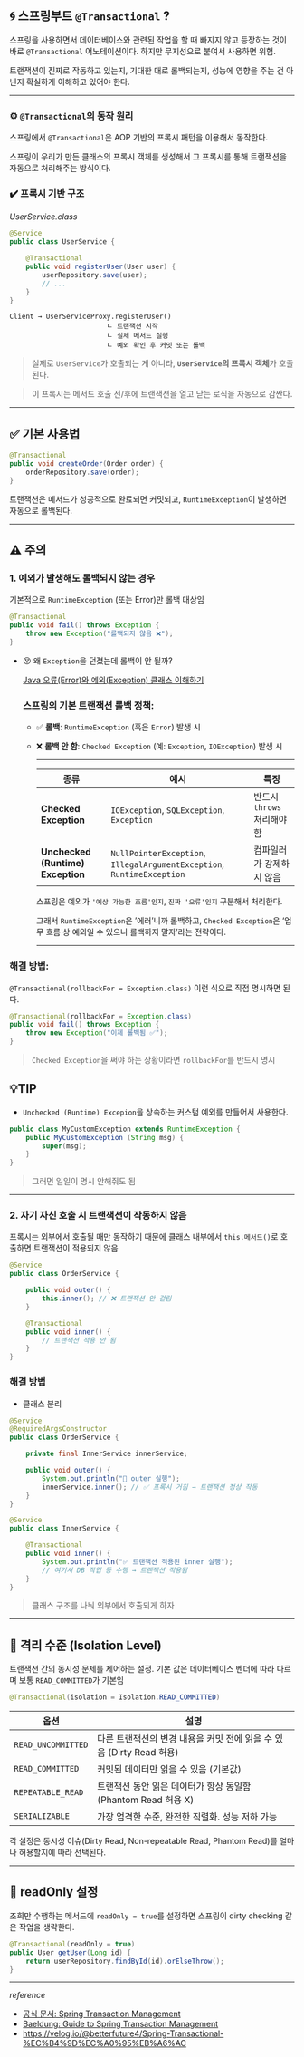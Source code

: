 
## 🌀 스프링부트 `@Transactional` ?

스프링을 사용하면서 데이터베이스와 관련된 작업을 할 때 빠지지 않고 등장하는 것이 바로 `@Transactional` 어노테이션이다. 하지만 무지성으로 붙여서 사용하면 위험. 

트랜잭션이 진짜로 작동하고 있는지, 기대한 대로 롤백되는지, 성능에 영향을 주는 건 아닌지 확실하게 이해하고 있어야 한다.

---

### ⚙️ `@Transactional`의 동작 원리

스프링에서 `@Transactional`은 AOP 기반의 프록시 패턴을 이용해서 동작한다. 

스프링이 우리가 만든 클래스의 프록시 객체를 생성해서 그 프록시를 통해 트랜잭션을 자동으로 처리해주는 방식이다.

### ✔️ 프록시 기반 구조

*UserService.class*

```java
@Service
public class UserService {

    @Transactional
    public void registerUser(User user) {
        userRepository.save(user);
        // ...
    }
}
```

```
Client → UserServiceProxy.registerUser()
                        ㄴ 트랜잭션 시작
                        ㄴ 실제 메서드 실행
                        ㄴ 예외 확인 후 커밋 또는 롤백

```

> 실제로 `UserService`가 호출되는 게 아니라, **`UserService`의 프록시 객체**가 호출된다.
> 

> 이 프록시는 메서드 호출 전/후에 트랜잭션을 열고 닫는 로직을 자동으로 감싼다.
> 

---

## ✅ 기본 사용법

```java
@Transactional
public void createOrder(Order order) {
    orderRepository.save(order);
}
```

트랜잭션은 메서드가 성공적으로 완료되면 커밋되고, `RuntimeException`이 발생하면 자동으로 롤백된다.

---

## ⚠️ 주의

### 1. 예외가 발생해도 롤백되지 않는 경우

기본적으로 `RuntimeException` (또는 Error)만 롤백 대상임

```java
@Transactional
public void fail() throws Exception {
    throw new Exception("롤백되지 않음 ❌");
}
```

- 😵 왜 `Exception`을 던졌는데 롤백이 안 될까?
    
    [Java 오류(Error)와 예외(Exception) 클래스 이해하기](https://www.notion.so/Java-Error-Exception-f8676a1512c34236ae3dab0d46bee61b?pvs=21) 
    
    ### 스프링의 기본 트랜잭션 롤백 정책:
    
    - ✅ **롤백**: `RuntimeException` (혹은 `Error`) 발생 시
    - ❌ **롤백 안 함**: `Checked Exception` (예: `Exception`, `IOException`) 발생 시
        
        ---
        
        | 종류 | 예시 | 특징 |
        | --- | --- | --- |
        | **Checked Exception** | `IOException`, `SQLException`, `Exception` | 반드시 `throws` 처리해야 함 |
        | **Unchecked (Runtime) Exception** | `NullPointerException`, `IllegalArgumentException`, `RuntimeException` | 컴파일러가 강제하지 않음 |
        
        스프링은 예외가 `'예상 가능한 흐름'인지`, `진짜 '오류'인지` 구분해서 처리한다.
        
        그래서 `RuntimeException`은 ’에러’니까 롤백하고, `Checked Exception`은 ‘업무 흐름 상 예외일 수 있으니 롤백하지 말자’라는 전략이다.
        
        ---
        

### 해결 방법:

`@Transactional(rollbackFor = Exception.class)` 이런 식으로 직접 명시하면 된다.

```java
@Transactional(rollbackFor = Exception.class)
public void fail() throws Exception {
    throw new Exception("이제 롤백됨 ✅");
}
```

> `Checked Exception`을 써야 하는 상황이라면 `rollbackFor`를 반드시 명시
> 

## 💡TIP

- `Unchecked (Runtime) Excepion`을 상속하는 커스텀 예외를 만들어서 사용한다.

```java
public class MyCustomException extends RuntimeException {
    public MyCustomException (String msg) {
        super(msg);
    }
}
```

> 그러면 일일이 명시 안해줘도 됨
> 

---

### 2. 자기 자신 호출 시 트랜잭션이 작동하지 않음

프록시는 외부에서 호출될 때만 동작하기 때문에 클래스 내부에서 `this.메서드()`로 호출하면 트랜잭션이 적용되지 않음

```java
@Service
public class OrderService {

    public void outer() {
        this.inner(); // ❌ 트랜잭션 안 걸림
    }

    @Transactional
    public void inner() {
        // 트랜잭션 적용 안 됨
    }
}
```

### 해결 방법

- 클래스 분리

```java
@Service
@RequiredArgsConstructor
public class OrderService {

    private final InnerService innerService;

    public void outer() {
        System.out.println("🚀 outer 실행");
        innerService.inner(); // ✅ 프록시 거침 → 트랜잭션 정상 작동
    }
}

@Service
public class InnerService {

    @Transactional
    public void inner() {
        System.out.println("✅ 트랜잭션 적용된 inner 실행");
        // 여기서 DB 작업 등 수행 → 트랜잭션 적용됨
    }
}
```

> 클래스 구조를 나눠 외부에서 호출되게 하자
> 

---

## 🧊 격리 수준 (Isolation Level)

트랜잭션 간의 동시성 문제를 제어하는 설정. 기본 값은 데이터베이스 벤더에 따라 다르며 보통 `READ_COMMITTED`가 기본임

```java
@Transactional(isolation = Isolation.READ_COMMITTED)
```

| 옵션 | 설명 |
| --- | --- |
| `READ_UNCOMMITTED` | 다른 트랜잭션의 변경 내용을 커밋 전에 읽을 수 있음 (Dirty Read 허용) |
| `READ_COMMITTED` | 커밋된 데이터만 읽을 수 있음 (기본값) |
| `REPEATABLE_READ` | 트랜잭션 동안 읽은 데이터가 항상 동일함 (Phantom Read 허용 X) |
| `SERIALIZABLE` | 가장 엄격한 수준, 완전한 직렬화. 성능 저하 가능 |

각 설정은 동시성 이슈(Dirty Read, Non-repeatable Read, Phantom Read)를 얼마나 허용할지에 따라 선택된다.

---

## 🧪 readOnly 설정

조회만 수행하는 메서드에 `readOnly = true`를 설정하면 스프링이 dirty checking 같은 작업을 생략한다.

```java
@Transactional(readOnly = true)
public User getUser(Long id) {
    return userRepository.findById(id).orElseThrow();
}
```

---

*reference*

- [공식 문서: Spring Transaction Management](https://docs.spring.io/spring-framework/reference/data-access/transaction.html)
- [Baeldung: Guide to Spring Transaction Management](https://www.baeldung.com/transaction-configuration-with-jpa-and-spring)
- https://velog.io/@betterfuture4/Spring-Transactional-%EC%B4%9D%EC%A0%95%EB%A6%AC
